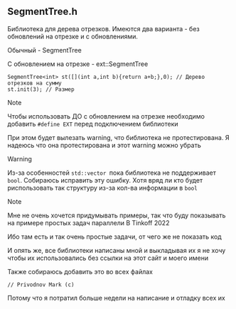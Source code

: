 ## SegmentTree.h

Библиотека для дерева отрезков. 
Имеются два варианта - без обновлений на отрезке и с обновлениями. 

Обычный - SegmentTree

С обновлением на отрезке - ext::SegmentTree

```
SegmentTree<int> st([](int a,int b){return a+b;},0); // Дерево отрезков на сумму
st.init(3); // Размер
```
> [!NOTE]
> Чтобы использовать ДО с обновлением на отрезке необходимо добавить ```#define EXT``` перед подключением библиотеки
> 
> При этом будет вылезать warning, что библиотека не протестирована. Я надеюсь что она протестирована и этот warning можно убрать

> [!WARNING]
> Из-за особенностей ```std::vector ```пока библиотека не поддерживает ```bool```. Собираюсь исправить эту ошибку. Хотя вряд ли кто будет риспользовать так структуру из-за кол-ва информации в ```bool```
>

> [!NOTE]
> Мне не очень хочется придумывать примеры, так что буду показывать на примере простых задач параллели B Tinkoff 2022
>
> Ибо там есть и так очень простые задачи, от чего же не показать код
>
> И опять же, все библиотеки написаны мной и выкладывая их я не хочу чтобы их использовались без ссылки на этот сайт и моего имени
>
> Также собираюсь добавить это во всех файлах
>
> ```// Privodnov Mark (c) ```
>
> Потому что я потратил больше недели на написание и отладку всех их
